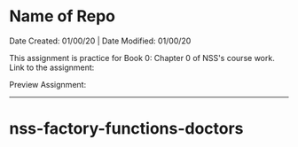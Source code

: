 # Name of Repo

Date Created: 01/00/20 | Date Modified: 01/00/20

This assignment is practice for Book 0: Chapter 0 of NSS's course work. Link to the assignment: 

Preview Assignment: 
***
# nss-factory-functions-doctors
